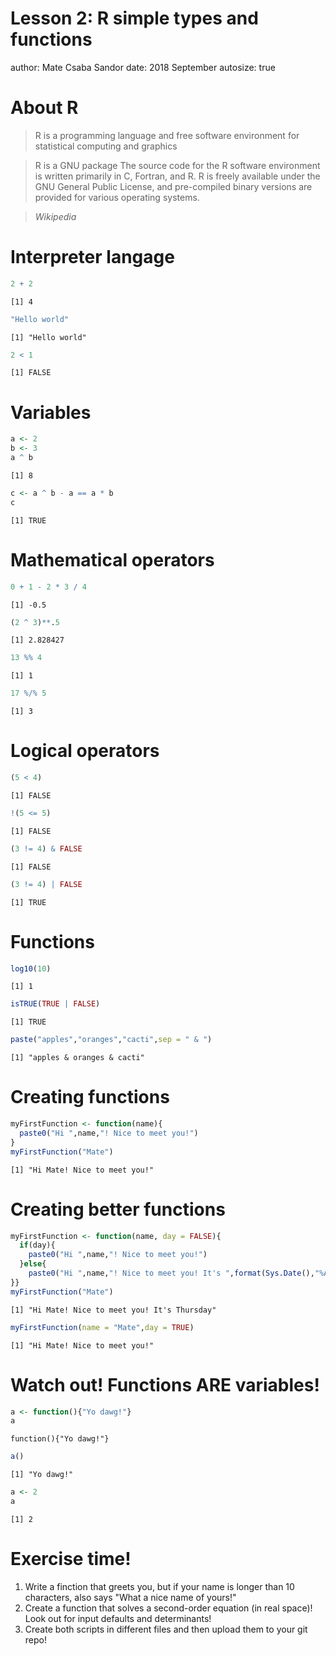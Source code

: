 Lesson 2: R simple types and functions
========================================================
author: Mate Csaba Sandor
date: 2018 September
autosize: true


About R
========================================================

> R is a programming language and free software environment for statistical computing and graphics 

> R is a GNU package The source code for the R software environment is written primarily in C, Fortran, and R. R is freely available under the GNU General Public License, and pre-compiled binary versions are provided for various operating systems.

> *Wikipedia*


Interpreter langage
========================================================


```r
2 + 2
```

```
[1] 4
```

```r
"Hello world"
```

```
[1] "Hello world"
```

```r
2 < 1
```

```
[1] FALSE
```

Variables
========================================================


```r
a <- 2
b <- 3
a ^ b
```

```
[1] 8
```

```r
c <- a ^ b - a == a * b
c
```

```
[1] TRUE
```

Mathematical operators
========================================================


```r
0 + 1 - 2 * 3 / 4
```

```
[1] -0.5
```

```r
(2 ^ 3)**.5
```

```
[1] 2.828427
```

```r
13 %% 4
```

```
[1] 1
```

```r
17 %/% 5
```

```
[1] 3
```

Logical operators
========================================================


```r
(5 < 4)
```

```
[1] FALSE
```

```r
!(5 <= 5)
```

```
[1] FALSE
```

```r
(3 != 4) & FALSE
```

```
[1] FALSE
```

```r
(3 != 4) | FALSE
```

```
[1] TRUE
```

Functions
========================================================


```r
log10(10)
```

```
[1] 1
```

```r
isTRUE(TRUE | FALSE)
```

```
[1] TRUE
```

```r
paste("apples","oranges","cacti",sep = " & ")
```

```
[1] "apples & oranges & cacti"
```

Creating functions
========================================================


```r
myFirstFunction <- function(name){
  paste0("Hi ",name,"! Nice to meet you!")
}
myFirstFunction("Mate")
```

```
[1] "Hi Mate! Nice to meet you!"
```

Creating better functions
========================================================


```r
myFirstFunction <- function(name, day = FALSE){
  if(day){
    paste0("Hi ",name,"! Nice to meet you!")
  }else{
    paste0("Hi ",name,"! Nice to meet you! It's ",format(Sys.Date(),"%A"))
}}
myFirstFunction("Mate")
```

```
[1] "Hi Mate! Nice to meet you! It's Thursday"
```

```r
myFirstFunction(name = "Mate",day = TRUE)
```

```
[1] "Hi Mate! Nice to meet you!"
```

Watch out! Functions ARE variables!
========================================================


```r
a <- function(){"Yo dawg!"}
a
```

```
function(){"Yo dawg!"}
```

```r
a()
```

```
[1] "Yo dawg!"
```

```r
a <- 2
a
```

```
[1] 2
```


Exercise time!
========================================================

1. Write a finction that greets you, but if your name is longer than 10 characters, also says "What a nice name of yours!"
2. Create a function that solves a second-order equation (in real space)! Look out for input defaults and determinants!
3. Create both scripts in different files and then upload them to your git repo!
